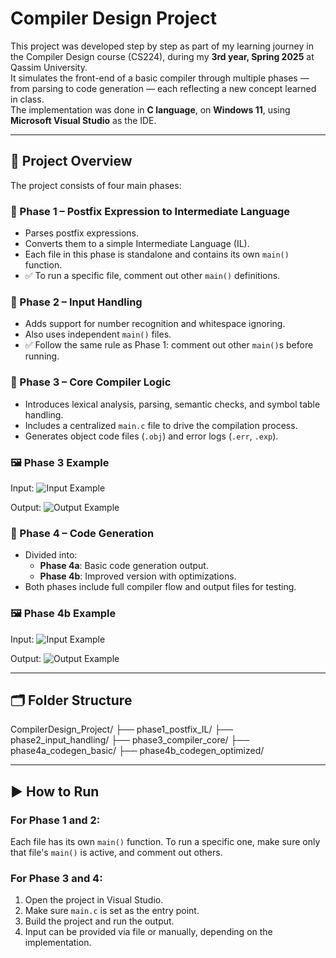 # Compiler Design Project

This project was developed step by step as part of my learning journey in the Compiler Design course (CS224), during my **3rd year, Spring 2025** at Qassim University.  
It simulates the front-end of a basic compiler through multiple phases — from parsing to code generation — each reflecting a new concept learned in class.  
The implementation was done in **C language**, on **Windows 11**, using **Microsoft Visual Studio** as the IDE.

---

## 🧩 Project Overview

The project consists of four main phases:

### 📌 Phase 1 – Postfix Expression to Intermediate Language
- Parses postfix expressions.
- Converts them to a simple Intermediate Language (IL).
- Each file in this phase is standalone and contains its own `main()` function.
- ✅ To run a specific file, comment out other `main()` definitions.

### 📌 Phase 2 – Input Handling
- Adds support for number recognition and whitespace ignoring.
- Also uses independent `main()` files.
- ✅ Follow the same rule as Phase 1: comment out other `main()`s before running.

### 📌 Phase 3 – Core Compiler Logic
- Introduces lexical analysis, parsing, semantic checks, and symbol table handling.
- Includes a centralized `main.c` file to drive the compilation process.
- Generates object code files (`.obj`) and error logs (`.err`, `.exp`).

### 🖼️ Phase 3 Example

Input:
![Input Example](images/phase3_input.png)

Output:
![Output Example](images/phase3_output.png)

### 📌 Phase 4 – Code Generation
- Divided into:
  - **Phase 4a**: Basic code generation output.
  - **Phase 4b**: Improved version with optimizations.
- Both phases include full compiler flow and output files for testing.

### 🖼️ Phase 4b Example

Input:
![Input Example](images/phase4b_input.png)

Output:
![Output Example](images/phase4b_output.png)

---

## 🗂️ Folder Structure

CompilerDesign_Project/
├── phase1_postfix_IL/
├── phase2_input_handling/
├── phase3_compiler_core/
├── phase4a_codegen_basic/
├── phase4b_codegen_optimized/

---

## ▶️ How to Run

### For Phase 1 and 2:  
Each file has its own `main()` function. To run a specific one, make sure only that file's `main()` is active, and comment out others.

### For Phase 3 and 4:  
1. Open the project in Visual Studio.  
2. Make sure `main.c` is set as the entry point.  
3. Build the project and run the output.  
4. Input can be provided via file or manually, depending on the implementation.

